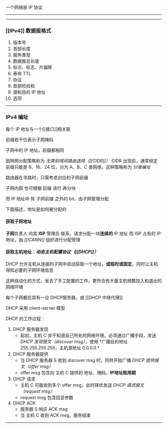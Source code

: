 一个网络层 IP 协议

---
---

### [[IPv4]] 数据报格式
1. 版本号
2. 首部长度
3. 服务类型
4. 数据报总长度
5. 标识、标志、片偏移
6. 寿命 TTL
7. 协议
8. 首部检验和
9. 源和目的 IP 地址
10. 选项

---
### IPv4 编址

每个 IP 地址与一个[[接口]]相关联

前缀若干位表示子网掩码

子网中的 IP 地址，前缀都相同

因特网分配策略称为 *无类别域间路由选择（[[CIDR]]）*
CIDR 出现前，通常规定前缀只能是 8、16、24 位，分为 A、B、C 类网络，这种策略称为 *分类编址* 

路由器在寻路时，只需考虑对应的子网前缀

子网内部 也可根据 前缀 进行 再分块

而 IP 地址中 除 子网前缀 之外的 bit，由子网管理分配

下面描述，地址是如何被分配的

#### 获取子网地址

**子网**负责人 向其 **ISP** 管理员 联系，请求分配一块**连续的** IP 地址
而 ISP 占有的 IP 地址，由 *[[ICANN]]* 组织进行分配管理
#### 获取主机地址：*动态主机配置协议（[[DHCP]]）*

DHCP 允许主机从连接的子网中自动获取一个地址，**或临时或固定**，同时让主机得知必要的子网环境信息

这种自动化的方式，省去了手工配置的工作，更符合有大量主机频繁加入和退出的网络环境

每个子网都应具有一台 DHCP服务器，或 [[DHCP 中继代理]]

DHCP 采用 client-server 模型

DHCP 的工作过程：
1.  DHCP 服务器发现
	 - 起初，主机 C 并不知道自己所处的网络环境，必须通过广播手段，发送 *DHCP 发现报文（discover msg）*，使用 *广播目的地址 255.255.255.255，主机源地址 0.0.0.0 *
2.  DHCP 服务器提供
	 - 当 DHCP 服务器 S 收到 discover msg 时，同样开始广播 *DHCP 提供报文（offer msg）*
	 - offer msg 包含向 主机 C 提供的 地址、掩码、**IP地址租用期** 
3.  DHCP 请求
	 - 主机 C 可能收到多个 offer msg，此时择优发送 *DHCP 请求报文 （request msg）*
	 - request msg 包含回显参数
4.  DHCP ACK
	- 服务器 S 响应 ACK msg
	- 当 主机 C 收到 ACK msg，服务结束

---
